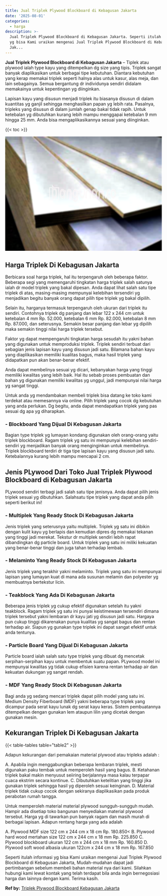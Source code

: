 ```yaml
---
title: Jual Triplek Plywood Blockboard di Kebagusan Jakarta
date: '2025-08-01'
categories:
  - harga
description: >-
  Jual Triplek Plywood Blockboard di Kebagusan Jakarta. Seperti itulah informasi
  yg bisa Kami uraikan mengenai Jual Triplek Plywood Blockboard di Kebagusan
  Jak...
---
```


**Jual Triplek Plywood Blockboard di Kebagusan Jakarta** – Tiplek atau plywood ialah type kayu yang ditempelkan dg size yang tipis. Triplek sangat banyak diaplikasikan untuk berbagai tipe kebutuhan. Diantara kebutuhan yang kerap memakai triplek seperti halnya alas untuk kasur, alas meja, dan lain sebagainya. Semua bergantung dr individunya sendiri didalam memakainya untuk kepentingan yg diinginkan.

Lapisan kayu yang disusun menjadi triplek itu biasanya disusun di dalam kuantitas yg ganjil sehingga menghasilkan papan yg lebih rata. Pasalnya, tripleks yang disusun di dalam jumlah genap bakal tidak rapih. Untuk ketebalan yg dibutuhkan kurang lebih mampu menggapai ketebalan 9 mm hingga 25 mm. Anda bisa mengaplikasikannya sesuai yang diinginkan.

{{< toc >}}

![Jual Triplek Plywood Blockboard di Kebagusan Jakarta](/images/jual-triplek-murah-26.png)

## Harga Triplek Di Kebagusan Jakarta

Berbicara soal harga triplek, hal itu terpengaruh oleh beberapa faktor. Beberapa segi yang memengaruhi tingkatan harga triplek salah satunya ialah dr model triplek yang bakal dipesan. Anda dapat lihat salah satu tipe triplek di atas, masing-masing mempunyai kelebihan tersendiri yg menjadikan begitu banyak orang dapat pilih tipe triplek yg bakal dipilih.

Selain itu, harganya termasuk terpengaruh oleh ukuran dari triplek itu sendiri. Contohnya triplek dg panjang dan lebar 122 x 244 cm untuk ketebalan 4 mm Rp. 52.000, ketebalan 6 mm Rp. 82.000, ketebalan 8 mm Rp. 87.000, dan seterusnya. Semakin besar panjang dan lebar yg dipilih maka semakin tinggi nilai harga triplek tersebut.

Faktor yg dapat mempengaruhi tingkatan harga sesudah itu yakni bahan yang digunakan untuk memproduksi triplek. Triplek sendiri terbuat dari sebagian jenis lapisan kayu yang disusun jadi satu. Bilamana bahan kayu yang diaplikasikan memiliki kualitas bagus, maka hasil triplek yang didapatkan pun akan benar-benar efektif.

Anda dapat membelinya sesuai yg dicari, kebanyakan harga yang tinggi memiliki kwalitas yang lebih baik. Hal itu sebab proses pembuatan dan bahan yg digunakan memiliki kwalitas yg unggul, jadi mempunyai nilai harga yg sangat tinggi.

Untuk anda yg mendambakan membeli triplek bisa datang ke toko kami terdekat atau memesannya via online. Pilih triplek yang cocok dg kebutuhan yang anda perlukan. Dg begitu, anda dapat mendapatkan triplek yang pas sesuai dg apa yg diharapkan.

### \- Blockboard Yang Dijual Di Kebagusan Jakarta

Bagian type triplek yg lumayan kondang digunakan oleh orang-orang yaitu triplek blockboard. Ragam triplek yg satu ini mempunyai kelebihan sendiri-sendiri yg menjadikan banyak orang menginginkan untuk membelinya. Triplek blockboard terdiri dr tiga tipe lapisan kayu yang disusun jadi satu. Ketebalannya kurang lebih mampu mencapai 2 cm.

## Jenis PLywood Dari Toko Jual Triplek Plywood Blockboard di Kebagusan Jakarta

PLywood sendiri terbagi jadi salah satu tipe jenisnya. Anda dapat pilih jenis triplek sesuai yg dibutuhkan. Salahsatu tipe triplek yang dapat anda pilih seperti berikut ini!

### \- Multiplek Yang Ready Stock Di Kebagusan Jakarta

Jenis triplek yang seterusnya yaitu multiplek. Triplek yg satu ini dibikin dengan kulit kayu yg berlapis dan kemudian dipres dg memakai tekanan yang tinggi jadi merekat. Tekstur dr multiplek sendiri lebih rapat dibandingkan dg particle board. Untuk triplek yang satu ini miliki kekuatan yang benar-benar tinggi dan juga tahan terhadap lembab.

### \- Melaminto Yang Ready Stock Di Kebagusan Jakarta

Jenis triplek yang terakhir yakni melaminto. Triplek yang satu ini mempunyai lapisan yang lumayan kuat di mana ada susunan melamin dan polyester yg membuatnya bertekstur licin.

### \- Teakblock Yang Ada Di Kebagusan Jakarta

Beberapa jenis triplek yg cukup efektif digunakan setelah itu yakni teakblock. Ragam triplek yg satu ini punyai keistimewaan tersendiri dimana triplek tersebut yakni lembaran dr kayu jati yg disusun jadi satu. Hargaya pun cukup tinggi dikarenakan punya kualitas yg sangat bagus dan rentan terhadap air. Siapun yg gunakan type triplek ini dapat sangat efektif untuk anda tentunya.

### \- Particle Board Yang Dijual Di Kebagusan Jakarta

Particle board ialah salah satu type triplek yang dibuat dg mencetak serpihan-serpihan kayu untuk membentuk suatu papan. PLywood model ini mempunyai kwalitas yg tidak cukup efisien karena rentan terhadap air dan kekuatan dukungan yg sangat rendah.

### \- MDF Yang Ready Stock Di Kebagusan Jakarta

Bagi anda yg sedang mencari triplek dapat pilih model yang satu ini. Medium Density Fiberboard (MDF) yakni beberapa type triplek yang dicampur pada serat kayu lunak dg serat kayu keras. Sistem pembuatannya ditempelkan dengan gunakan lem ataupun lilin yang dicetak dengan gunakan mesin.

## Kekurangan Triplek Di Kebagusan Jakarta

{{< table-tables table="table2" >}}

Adapun kekurangan dari pemakaian material plywood atau tripleks adalah :

A. Apabila ingin menggabungkan beberapa lembaran triplek, mesti digunakan paku tembak untuk memperoleh hasil yang bagus. B. Ketahanan triplek bakal makin menyusut seiiring berjalannya masa kalau terpapar cuaca ekstrim secara kontinue. C. Dibutuhkan ketelitian yang tinggi jika gunakan triplek sehingga hasil yg diperoleh sesuai keinginan. D. Material triplek tidak cukup cocok dengan sekiranya diaplikasikan pada produk perabotan rumah tangga.

Untuk memperoleh material material plywood sungguh-sungguh mudah. Hampir ada disetiap toko bangunan menyediakan material plywood tersebut. Harga yg di tawarkan pun banyak ragam dan masih murah di berbagai lapisan. Adapun rentang harga yang ada adalah

A. Plywood MDF size 122 cm x 244 cm x 18 cm Rp. 180.850< B. Plywood hard wood mertahan size 122 cm x 244 cm x 18 mm Rp. 225.850 C. Plywood blockboard ukuran 122 cm x 244 cm x 18 mm Rp. 160.850 D. Plywood soft wood albasia ukuran 122cm x 244 cm x 18 mm Rp. 167.850

Seperti itulah informasi yg bisa Kami uraikan mengenai Jual Triplek Plywood Blockboard di Kebagusan Jakarta, Mudah-mudahan dapat jadi pertimbangan sebelum membeli bahan material nya dari kami. Silahkan hubungi kami lewat kontak yang telah terdapat bila anda ingin bernegosiasi harga dan lainnya dengan kami. Terima kasih.

**Ref by:** [Triplek Plywood Blockboard Kebagusan Jakarta](https://id.wikipedia.org/wiki/Triplek)
